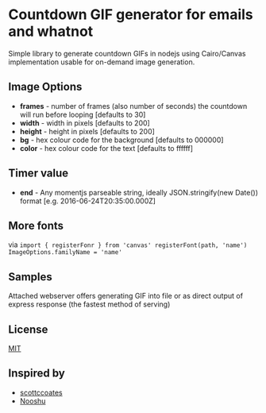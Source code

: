 # Countdown GIF generator for emails and whatnot

Simple library to generate countdown GIFs in nodejs using Cairo/Canvas implementation usable for on-demand image generation.

## Image Options
* **frames** - number of frames (also number of seconds) the countdown will run before looping [defaults to 30]
* **width** - width in pixels [defaults to 200]
* **height** - height in pixels [defaults to 200]
* **bg** - hex colour code for the background [defaults to 000000]
* **color** - hex colour code for the text [defaults to ffffff]

## Timer value
* **end** - Any momentjs parseable string, ideally JSON.stringify(new Date()) format [e.g. 2016-06-24T20:35:00.000Z]

## More fonts
via ```import { registerFonr } from 'canvas'
registerFont(path, 'name')
ImageOptions.familyName = 'name'```


## Samples
Attached webserver offers generating GIF into file or as direct output of express response (the fastest method of serving)

## License

[MIT](LICENSE)

## Inspired by
* [scottccoates](https://github.com/scottccoates/node-countdown-gif)
* [Nooshu](https://github.com/Nooshu/node-countdown-gif)
